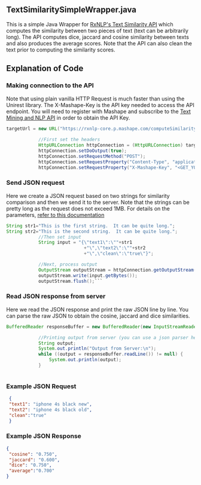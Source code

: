 
## TextSimilaritySimpleWrapper.java

This is a simple Java Wrapper for [RxNLP's Text Similarity API](http://www.rxnlp.com/api-reference/text-similarity-api-reference/) which computes the similarity between two pieces of text (text can be arbitrarily long). The API computes dice, jaccard and cosine similarity between texts and also produces the average scores. Note that the API can also clean the text prior to computing the similarity scores.


## Explanation of Code

### Making connection to the API

Note that using plain vanilla HTTP Request is much faster than using the Unirest library. The X-Mashape-Key is the API key needed to access the API endpoint. You will need to register with Mashape and subscribe to the [Text Mining and NLP API](https://market.mashape.com/rxnlp/text-mining-and-nlp) in order to obtain the API Key.

```java
targetUrl = new URL("https://rxnlp-core.p.mashape.com/computeSimilarity");
			
			//First set the headers
			HttpURLConnection httpConnection = (HttpURLConnection) targetUrl.openConnection();
			httpConnection.setDoOutput(true);
			httpConnection.setRequestMethod("POST");
			httpConnection.setRequestProperty("Content-Type", "application/json");
			httpConnection.setRequestProperty("X-Mashape-Key", "<GET_YOUR_MASHAPE_KEY>");
```
### Send JSON request

Here we create a  JSON request based on two strings for similarity comparison and then we send it to the server. Note that the strings can be pretty long as the request does not exceed 1MB. For details on the parameters, [refer to this documentation](http://www.rxnlp.com/api-reference/text-similarity-api-reference/#request)

```java
String str1="This is the first string.  It can be quite long.";
String str2="This is the second string.  It can be quite long.";
			//Then set input
			String input = "{\"text1\":\""+str1
							 +"\",\"text2\":\""+str2
							 +"\",\"clean\":\"true\"}"; 

			//Next, process output
			OutputStream outputStream = httpConnection.getOutputStream();
			outputStream.write(input.getBytes());
			outputStream.flush();```
```

### Read JSON response from server

Here we read the JSON response and print the raw JSON line by line. You can parse the raw JSON to obtain the cosine, jaccard and dice similarities.

```java
BufferedReader responseBuffer = new BufferedReader(new InputStreamReader((httpConnection.getInputStream())));

			//Printing output from server (you can use a json parser here instead)
			String output;
			System.out.println("Output from Server:\n");
			while ((output = responseBuffer.readLine()) != null) {
				System.out.println(output);
			}
			
```			
### Example JSON Request

```json
 {
 "text1": "iphone 4s black new", 
 "text2": "iphone 4s black old",
 "clean":"true"
 }
``` 

### Example JSON Response
```json
{
 "cosine": "0.750",
 "jaccard": "0.600",
 "dice": "0.750",
 "average":"0.700"
}
```
